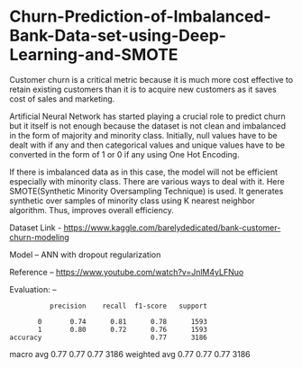 # Churn-Prediction-of-Imbalanced-Bank-Data-set-using-Deep-Learning-and-SMOTE

Customer churn is a critical metric because it is much more cost effective to retain existing customers than it is to acquire new customers as it saves cost of sales and marketing.

Artificial Neural Network has started playing a crucial role to predict churn but it itself is not enough because the dataset is not clean and imbalanced in the form of majority and minority class. Initially, null values have to be dealt with if any and then categorical values and unique values have to be converted in the form of 1 or 0 if any using One Hot Encoding.

If there is imbalanced data as in this case, the model will not be efficient especially with minority class. There are various ways to deal with it. Here SMOTE(Synthetic Minority Oversampling Technique) is used. It generates synthetic over samples of minority class using K nearest neighbor algorithm. Thus, improves overall efficiency.

Dataset Link - https://www.kaggle.com/barelydedicated/bank-customer-churn-modeling

Model – ANN with dropout regularization

Reference – https://www.youtube.com/watch?v=JnlM4yLFNuo

Evaluation: –

              precision    recall  f1-score   support

           0       0.74      0.81      0.78      1593
           1       0.80      0.72      0.76      1593
    accuracy                           0.77      3186
   macro avg       0.77      0.77      0.77      3186
weighted avg       0.77      0.77      0.77      3186
